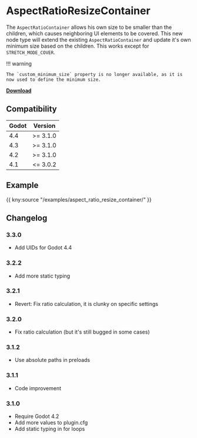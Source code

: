 # AspectRatioResizeContainer

The `AspectRatioContainer` allows his own size to be smaller than the children, which causes neighboring UI elements to be covered.
This new node type will extend the existing `AspectRatioContainer` and update it's own minimum size based on the children.
This works except for `STRETCH_MODE_COVER`.

!!! warning

    The `custom_minimum_size` property is no longer available, as it is now used to define the minimum size.

[**Download**](https://github.com/kenyoni-software/godot-addons/releases)

## Compatibility

| Godot | Version  |
|-------|----------|
| 4.4   | >= 3.1.0 |
| 4.3   | >= 3.1.0 |
| 4.2   | >= 3.1.0 |
| 4.1   | <= 3.0.2 |

## Example

{{ kny:source "/examples/aspect_ratio_resize_container/" }}

## Changelog

### 3.3.0

- Add UIDs for Godot 4.4

### 3.2.2

- Add more static typing

### 3.2.1

- Revert: Fix ratio calculation, it is clunky on specific settings

### 3.2.0

- Fix ratio calculation (but it's still bugged in some cases)

### 3.1.2

- Use absolute paths in preloads

### 3.1.1

- Code improvement

### 3.1.0

- Require Godot 4.2
- Add more values to plugin.cfg
- Add static typing in for loops
